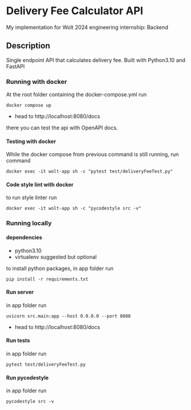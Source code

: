 # Delivery Fee Calculator API

My implementation for Wolt 2024 engineering internship: Backend

## Description
Single endpoint API that calculates delivery fee. Built with Python3.10 and FastAPI

### Running with docker
At the root folder containing the docker-compose.yml run
```
docker compose up
```
* head to http://localhost:8080/docs

there you can test the api with OpenAPI docs.

#### Testing with docker
While the docker compose from previous command is still running, run command
```
docker exec -it wolt-app sh -c "pytest test/deliveryFeeTest.py"
```

#### Code style lint with docker
to run style linter run 
```
docker exec -it wolt-app sh -c "pycodestyle src -v"
```

### Running locally
#### dependencies
* python3.10
* virtualenv suggested but optional

to install python packages, in app folder run
```
pip install -r requirements.txt
```
#### Run server
in app folder run
```
uvicorn src.main:app --host 0.0.0.0 --port 8080
```
* head to http://localhost:8080/docs

#### Run tests
in app folder run
```
pytest test/deliveryFeeTest.py
```

#### Run pycodestyle
in app folder run

```
pycodestyle src -v
```
